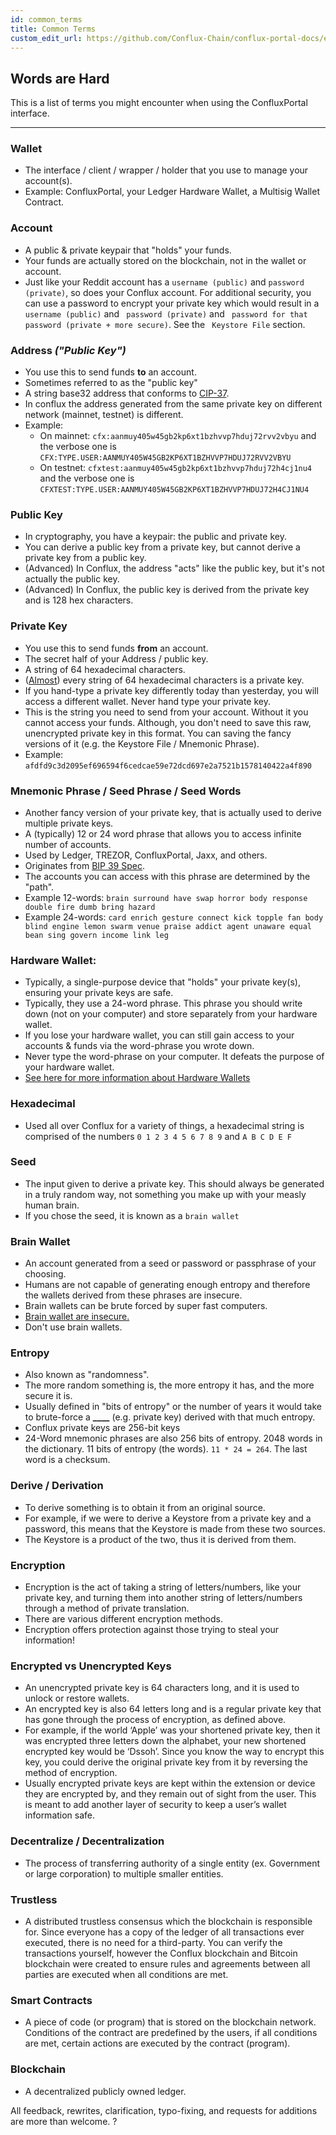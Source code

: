 ```yaml
---
id: common_terms
title: Common Terms
custom_edit_url: https://github.com/Conflux-Chain/conflux-portal-docs/edit/master/docs/en/portal/Main_Concepts/Common_Terms.md
---
```


## Words are Hard

This is a list of terms you might encounter when using the ConfluxPortal interface.

<!-- #### [You can also read in Spanish](https://kb.myetherwallet.com/las-palabras-son-dificiles-definiendo-terminos-comunes-de-metamask), thanks to [faraggi](https://github.com/faraggi/words-are-hard-es/blob/master/words-are-hard-es.md) -->

---

### Wallet

- The interface / client / wrapper / holder that you use to manage your account(s).
- Example: ConfluxPortal, your Ledger Hardware Wallet, a Multisig Wallet Contract.

### Account

- A public & private keypair that "holds" your funds.
- Your funds are actually stored on the blockchain, not in the wallet or account.
- Just like your Reddit account has a `username (public)` and `password (private)`, so does your Conflux account. For additional security, you can use a password to encrypt your private key which would result in a ` username (public)` and ` password (private)` and ` password for that password (private + more secure)`. See the ` Keystore File` section.

### Address _("Public Key")_

- You use this to send funds **to** an account.
- Sometimes referred to as the "public key"
- A string base32 address that conforms to [CIP-37](https://github.com/Conflux-Chain/CIPs/blob/master/CIPs/cip-37.md#specification).
- In conflux the address generated from the same private key on different network (mainnet, testnet) is different.
- Example:
  - On mainnet: `cfx:aanmuy405w45gb2kp6xt1bzhvvp7hduj72rvv2vbyu` and the verbose one is `CFX:TYPE.USER:AANMUY405W45GB2KP6XT1BZHVVP7HDUJ72RVV2VBYU`
  - On testnet: `cfxtest:aanmuy405w45gb2kp6xt1bzhvvp7hduj72h4cj1nu4` and the verbose one is `CFXTEST:TYPE.USER:AANMUY405W45GB2KP6XT1BZHVVP7HDUJ72H4CJ1NU4`

### Public Key

- In cryptography, you have a keypair: the public and private key.
- You can derive a public key from a private key, but cannot derive a private key from a public key.
- (Advanced) In Conflux, the address "acts" like the public key, but it's not actually the public key.
- (Advanced) In Conflux, the public key is derived from the private key and is 128 hex characters. <!-- You then take the `"SHA3" (Keccak-256)` hash of this (64 characters), take the last 40 characters, and prefix with `0x`, give you your 42-character address. -->

### Private Key

- You use this to send funds **from** an account.
- The secret half of your Address / public key.
- A string of 64 hexadecimal characters.
- (<a href='https://crypto.stackexchange.com/questions/30269/are-all-possible-ec-private-keys-valid' target='_blank'>Almost</a>) every string of 64 hexadecimal characters is a private key.
- If you hand-type a private key differently today than yesterday, you will access a different wallet. Never hand type your private key.
- This is the string you need to send from your account. Without it you cannot access your funds. Although, you don't need to save this raw, unencrypted private key in this format. You can saving the fancy versions of it (e.g. the Keystore File / Mnemonic Phrase).
- Example: `afdfd9c3d2095ef696594f6cedcae59e72dcd697e2a7521b1578140422a4f890`

<!-- ### Keystore File -->

<!-- - Encrypted version of your private key in JSON format (though it does not have a JSON extension) -->
<!-- - A fancy version of your private key that is protected by a password of your choosing. -->
<!-- - When combined with the password, it has the private key. -->
<!-- - Safer than a private key because you need the password. -->
<!-- - File name usually is in the format `UTC` + `--` + `DATE_CREATED` + `--` + `YOUR_ADDRESS_WITHOUT_THE_OX` -->
<!-- - Example of File Name: `UTC--2017-07-02T20-33-09.177Z--06a85356dcb5b307096726fb86a78c59d38e08ee` -->
<!-- - Example of Contents: `{'{"version":3,"id":"aa811d53-fe9a-44a2-bd1c-e737007b5591","address":"06a85356dcb5b307096726fb86a78c59d38e08ee","Crypto":{"ciphertext":"f5a7cc8d4b8cf93510b0d0d057f3a52ac79fd48e619e0638c4ffd978ca180248","cipherparams":{"iv":"975ab00192e2dd74170e91ca59c0b0bd"},"cipher":"aes-128-ctr","kdf":"scrypt","kdfparams":{"dklen":32,"salt":"0210f0d0b99e440dfbceb36373304638bac093a367ee7da6411cd165f7aa907a","n":1024,"r":8,"p":1},"mac":"8197a747a3855a10546a2ff939c36470daed78e393b670efa0c12fe3b23dd7e3"}}'} ` -->
<!-- - (pw: `mypassword`) -->

### Mnemonic Phrase / Seed Phrase / Seed Words

- Another fancy version of your private key, that is actually used to derive multiple private keys.
- A (typically) 12 or 24 word phrase that allows you to access infinite number of accounts.
- Used by Ledger, TREZOR, ConfluxPortal, Jaxx, and others.
- Originates from <a href='https://github.com/bitcoin/bips/blob/master/bip-0039.mediawiki' target='_blank'>BIP 39 Spec</a>.
- The accounts you can access with this phrase are determined by the "path".
- Example 12-words: `brain surround have swap horror body response double fire dumb bring hazard`
- Example 24-words: `card enrich gesture connect kick topple fan body blind engine lemon swarm venue praise addict agent unaware equal bean sing govern income link leg`

### Hardware Wallet:

- Typically, a single-purpose device that "holds" your private key(s), ensuring your private keys are safe.
- Typically, they use a 24-word phrase. This phrase you should write down (not on your computer) and store separately from your hardware wallet.
- If you lose your hardware wallet, you can still gain access to your accounts & funds via the word-phrase you wrote down.
- Never type the word-phrase on your computer. It defeats the purpose of your hardware wallet.
- <a href='https://kb.myetherwallet.com/hardware-wallets/' target='_blank'> See here for more information about Hardware Wallets</a>

<!-- ### Identicon / AddressIdenticon / AddressIcon: -->

<!-- - The colorful blob of colors that corresponds to your address. -->
<!-- - It is an easy way to see if your address is correct. -->
<!-- - <a href='http://i.imgur.com/lHUrIiZ.jpg' target=''> Example 1 </a> -->
<!-- - <a href='http://i.imgur.com/FvyLewS.jpg' target=''> Example 2 </a> -->
<!-- - <em>Note: the above addresses are a single character different but have remarkably different icons & colors. Magic!</em> -->

### Hexadecimal

- Used all over Conflux for a variety of things, a hexadecimal string is comprised of the numbers `0 1 2 3 4 5 6 7 8 9` and `A B C D E F`

### Seed

- The input given to derive a private key. This should always be generated in a truly random way, not something you make up with your measly human brain.
- If you chose the seed, it is known as a `brain wallet`

### Brain Wallet

- An account generated from a seed or password or passphrase of your choosing.
- Humans are not capable of generating enough entropy and therefore the wallets derived from these phrases are insecure.
- Brain wallets can be brute forced by super fast computers.
- <a href='https://www.reddit.com/r/metamask/comments/45y8m7/brain_wallets_are_now_generally_shunned_by/' target='_blank'> Brain wallet are insecure. </a>
- Don't use brain wallets.

### Entropy

- Also known as "randomness".
- The more random something is, the more entropy it has, and the more secure it is.
- Usually defined in "bits of entropy" or the number of years it would take to brute-force a **\_\_\_\_** (e.g. private key) derived with that much entropy.
- Conflux private keys are 256-bit keys
- 24-Word mnemonic phrases are also 256 bits of entropy. 2048 words in the dictionary. 11 bits of entropy (the words). `11 * 24 = 264`. The last word is a checksum.

### Derive / Derivation

- To derive something is to obtain it from an original source.
- For example, if we were to derive a Keystore from a private key and a password, this means that the Keystore is made from these two sources.
- The Keystore is a product of the two, thus it is derived from them.

### Encryption

- Encryption is the act of taking a string of letters/numbers, like your private key, and turning them into another string of letters/numbers through a method of private translation.
- There are various different encryption methods.
- Encryption offers protection against those trying to steal your information!

### Encrypted vs Unencrypted Keys

- An unencrypted private key is 64 characters long, and it is used to unlock or restore wallets.
- An encrypted key is also 64 letters long and is a regular private key that has gone through the process of encryption, as defined above.
- For example, if the world ‘Apple’ was your shortened private key, then it was encrypted three letters down the alphabet, your new shortened encrypted key would be ‘Dssoh’. Since you know the way to encrypt this key, you could derive the original private key from it by reversing the method of encryption.
- Usually encrypted private keys are kept within the extension or device they are encrypted by, and they remain out of sight from the user. This is meant to add another layer of security to keep a user’s wallet information safe.

### Decentralize / Decentralization

- The process of transferring authority of a single entity (ex. Government or large corporation) to multiple smaller entities.

### Trustless

- A distributed trustless consensus which the blockchain is responsible for. Since everyone has a copy of the ledger of all transactions ever executed, there is no need for a third-party. You can verify the transactions yourself, however the Conflux blockchain and Bitcoin blockchain were created to ensure rules and agreements between all parties are executed when all conditions are met.

### Smart Contracts

- A piece of code (or program) that is stored on the blockchain network. Conditions of the contract are predefined by the users, if all conditions are met, certain actions are executed by the contract (program).

### Blockchain

- A decentralized publicly owned ledger.

All feedback, rewrites, clarification, typo-fixing, and requests for additions are more than welcome. ?
